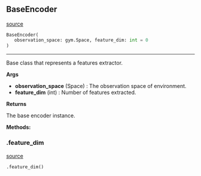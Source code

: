 #


## BaseEncoder
[source](https://github.com/RLE-Foundation/rllte/blob/main/rllte/common/base_encoder.py/#L5)
```python 
BaseEncoder(
   observation_space: gym.Space, feature_dim: int = 0
)
```


---
Base class that represents a features extractor.


**Args**

* **observation_space** (Space) : The observation space of environment.
* **feature_dim** (int) : Number of features extracted.


**Returns**

The base encoder instance.


**Methods:**


### .feature_dim
[source](https://github.com/RLE-Foundation/rllte/blob/main/rllte/common/base_encoder.py/#L23)
```python
.feature_dim()
```

